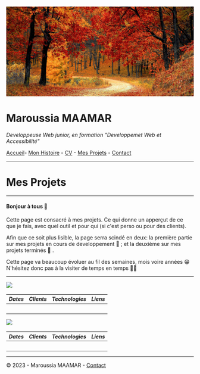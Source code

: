 ![banière_presentation](./../images/Untitled%20design.jpg)


# Maroussia MAAMAR
  *Developpeuse Web junior, en formation "Developpemet Web et Accessibilité"*


[Accueil](./../README.md)- [Mon Histoire](histoire.md) - [CV](CV.md) - [Mes Projets](projets.md) - [Contact](contact.md)

---
# Mes Projets 
***

#### Bonjour à tous :mushroom:
Cette page est consacré à mes projets. Ce qui donne un apperçut 
 de ce que je fais, avec quel outil et pour qui (si c'est perso ou pour des clients).

Afin que ce soit plus lisible, la page serra scindé en deux: la première partie sur mes projets en cours de developpement :maple_leaf: ; et la deuxième sur mes projets terminés :fallen_leaf: .

Cette page va beaucoup évoluer au fil des semaines, mois voire années :grin: N'hésitez donc pas à la visiter de temps en temps :woman_technologist:

***

<img src="./../images/mes_projets_en_cours.png" width="400">

| ***Dates***|***Clients***|***Technologies***|***Liens***
|:--:|:--:|:--:|:---:|
| | | | |
| | | | |
| | | | |
| | | | |
| | | | |


<img src="./../images/mes_projets_finis.png" width="400">

| ***Dates***|***Clients***|***Technologies***|***Liens***
|:--:|:--:|:--:|:---:|
| | | | |
| | | | |
| | | | |
| | | | |
| | | | |

***
© 2023 - Maroussia MAAMAR - [Contact](./contact.md)